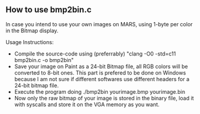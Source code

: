 ## How to use bmp2bin.c

In case you intend to use your own images on MARS, using 1-byte per color in the Bitmap display.

Usage Instructions:
 
- Compile the source-code using (preferrably) "clang -O0 -std=c11 bmp2bin.c -o bmp2bin"
- Save your image on Paint as a 24-bit Bitmap file, all RGB colors will be converted to 8-bit ones. This part is prefered to be done on Windows because I am not sure if different softwares use different headers for a 24-bit bitmap file.
- Execute the program doing ./bmp2bin yourimage.bmp yourimage.bin
- Now only the raw bitmap of your image is stored in the binary file, load it with syscalls and store it on the VGA memory as you want.
